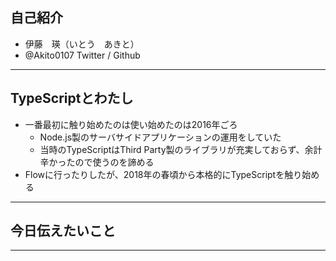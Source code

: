 ## 自己紹介

- 伊藤　瑛（いとう　あきと）
- @Akito0107 Twitter / Github

---

## TypeScriptとわたし

- 一番最初に触り始めたのは使い始めたのは2016年ごろ
  - Node.js製のサーバサイドアプリケーションの運用をしていた
  - 当時のTypeScriptはThird Party製のライブラリが充実しておらず、余計辛かったので使うのを諦める
- Flowに行ったりしたが、2018年の春頃から本格的にTypeScriptを触り始める

---

## 今日伝えたいこと

--- 

## 